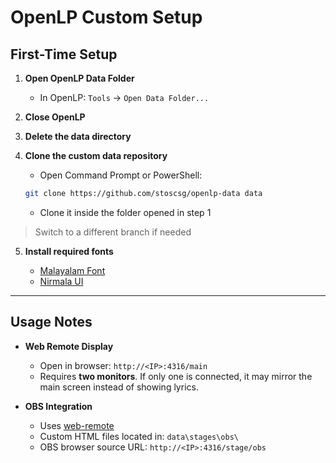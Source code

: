 # OpenLP Custom Setup

## First-Time Setup

1. **Open OpenLP Data Folder**

   * In OpenLP:
     `Tools` → `Open Data Folder...`

2. **Close OpenLP**

3. **Delete the data directory**

3. **Clone the custom data repository**

   * Open Command Prompt or PowerShell:

   ```bash
   git clone https://github.com/stoscsg/openlp-data data
   ```

   * Clone it inside the folder opened in step 1

> Switch to a different branch if needed

5. **Install required fonts**

   * [Malayalam Font](https://www.malayalamfont.com/download.php)
   * [Nirmala UI](https://www.wfonts.com/font/nirmala-ui)

---

## Usage Notes

* **Web Remote Display**

  * Open in browser:
    `http://<IP>:4316/main`
  * Requires **two monitors**. If only one is connected, it may mirror the main screen instead of showing lyrics.

* **OBS Integration**

  * Uses [web-remote](https://gitlab.com/openlp/web-remote/-/tree/master)
  * Custom HTML files located in:
    `data\stages\obs\`
  * OBS browser source URL:
    `http://<IP>:4316/stage/obs`
